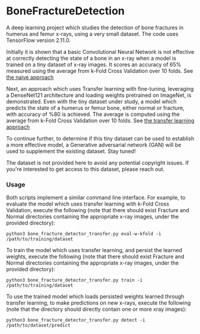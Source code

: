 # BoneFractureDetection
A deep learning project which studies the detection of bone fractures in humerus and femur x-rays, using a very small dataset. The code uses TensorFlow version 2.11.0. 

Initially it is shown that a basic Convolutional Neural Network is not effective at correctly detecting the state of a bone in an x-ray when a model is trained on a tiny dataset of x-ray images. It scores an accuracy of 65% measured using the average from k-Fold Cross Validation over 10 folds. See [the naive approach](bone_fracture_detector_basic.py)

Next, an approach which uses Transfer learning with fine-tuning, leveraging a DenseNet121 architecture and loading weights pretrained on ImageNet, is demonstrated. Even with the tiny dataset under study, a model which predicts the state of a humerus or femur bone, either normal or fracture, with accuracy of %80 is achieved. The average is computed using the average from k-Fold Cross Validation over 10 folds. See [the transfer learning approach](bone_fracture_detector_transfer.py)

To continue further, to determine if this tiny dataset can be used to establish a more effective model, a Generative adversarial network (GAN) will be used to supplement the existing dataset. Stay tuned!

The dataset is not provided here to avoid any potential copyright issues. If you're interested to get access to this dataset, please reach out.

### Usage
Both scripts implement a similar command line interface. For example, to evaluate the model which uses transfer learning with k-Fold Cross Validation, execute the following (note that there should exist Fracture and Normal directories containing the appropriate x-ray images, under the provided directory):
```
python3 bone_fracture_detector_transfer.py eval-w-kfold -i /path/to/training/dataset
```

To train the model which uses transfer learning, and persist the learned weights, execute the following (note that there should exist Fracture and Normal directories containing the appropriate x-ray images, under the provided directory):
```
python3 bone_fracture_detector_transfer.py train -i /path/to/training/dataset
```

To use the trained model which loads persisted weights learned through transfer learning, to make predictions on new x-rays, execute the following (note that the directory should directly contain one or more xray images):
```
python3 bone_fracture_detector_transfer.py detect -i /path/to/dataset/predict
```
